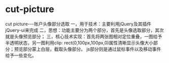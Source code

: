 # cut-picture
cut picture---账户头像部分选取
一，用于技术：主要利用jQuery及其插件jQuery-ui来完成
二，思想：功能主要分为两个部分，首先是头像选取部分，其次就是头像预览部分；
三，核心技术实现：首先将两张图相对定位重叠，一图给予半透明状态，另一图利用clip: rect(0,100px,100px,0)属性清晰显示头像大小部分；预览部分蒙上白层，截取头像部分。 js部分则是通过鼠标事件以及移动事件给予一些变化。
